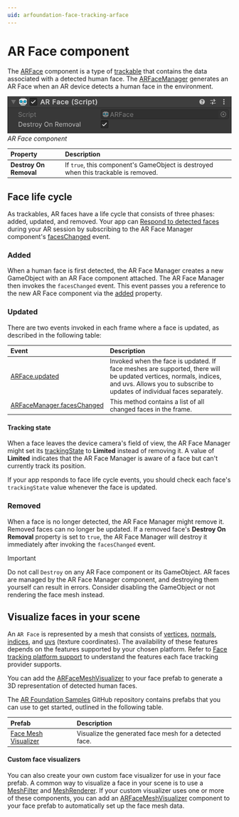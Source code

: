 ```yaml
---
uid: arfoundation-face-tracking-arface
---
```

# AR Face component

The [ARFace](xref:UnityEngine.XR.ARFoundation.ARFace) component is a type of [trackable](xref:arfoundation-managers#trackables-and-trackable-managers) that contains the data associated with a detected human face. The [ARFaceManager](xref:UnityEngine.XR.ARFoundation.ARFaceManager) generates an AR Face when an AR device detects a human face in the environment.

![AR Face component](../../images/ar-face.png)<br/>*AR Face component*

| Property | Description |
| :------- | :---------- |
| **Destroy On Removal** | If `true`, this component's GameObject is destroyed when this trackable is removed. |

## Face life cycle

As trackables, AR faces have a life cycle that consists of three phases: added, updated, and removed. Your app can [Respond to detected faces](xref:arfoundation-face-tracking-face-manager#respond-to-detected-faces) during your AR session by subscribing to the AR Face Manager component's [facesChanged](xref:UnityEngine.XR.ARFoundation.ARFaceManager.facesChanged) event.

### Added

When a human face is first detected, the AR Face Manager creates a new GameObject with an AR Face component attached. The AR Face Manager then invokes the `facesChanged` event. This event passes you a reference to the new AR Face component via the [added](xref:UnityEngine.XR.ARFoundation.ARFacesChangedEventArgs.added) property.

### Updated

There are two events invoked in each frame where a face is updated, as described in the following table:

| Event | Description |
| :---- | :---------- |
| [ARFace.updated](xref:UnityEngine.XR.ARFoundation.ARFace.updated) | Invoked when the face is updated. If face meshes are supported, there will be updated vertices, normals, indices, and uvs. Allows you to subscribe to updates of individual faces separately. |
| [ARFaceManager.facesChanged](xref:UnityEngine.XR.ARFoundation.ARFaceManager.facesChanged) | This method contains a list of all changed faces in the frame. |

#### Tracking state

When a face leaves the device camera's field of view, the AR Face Manager might set its [trackingState](xref:UnityEngine.XR.ARFoundation.ARTrackable`2.trackingState) to **Limited** instead of removing it. A value of **Limited** indicates that the AR Face Manager is aware of a face but can't currently track its position.

If your app responds to face life cycle events, you should check each face's `trackingState` value whenever the face is updated.

### Removed

When a face is no longer detected, the AR Face Manager might remove it. Removed faces can no longer be updated. If a removed face's **Destroy On Removal** property is set to `true`, the AR Face Manager will destroy it immediately after invoking the `facesChanged` event.

> [!IMPORTANT]
> Do not call `Destroy` on any AR Face component or its GameObject. AR faces are managed by the AR Face Manager component, and destroying them yourself can result in errors. Consider disabling the GameObject or not rendering the face mesh instead.

## Visualize faces in your scene

An `AR Face` is represented by a mesh that consists of [vertices](xref:UnityEngine.XR.ARSubsystems.XRFaceMesh.vertices), [normals](xref:UnityEngine.XR.ARSubsystems.XRFaceMesh.normals), [indices](xref:UnityEngine.XR.ARSubsystems.XRFaceMesh.indices), and [uvs](xref:UnityEngine.XR.ARSubsystems.XRFaceMesh.uvs) (texture coordinates). The availability of these features depends on the features supported by your chosen platform. Refer to [Face tracking platform support](xref:arfoundation-face-tracking-platform-support) to understand the features each face tracking provider supports.

You can add the [ARFaceMeshVisualizer](xref:UnityEngine.XR.ARFoundation.ARFaceMeshVisualizer) to your face prefab to generate a 3D representation of detected human faces.

The [AR Foundation Samples](https://github.com/Unity-Technologies/arfoundation-samples/tree/5.1) GitHub repository contains prefabs that you can use to get started, outlined in the following table.

| Prefab | Description |
| :----- | :---------- |
| [Face Mesh Visualizer](https://github.com/Unity-Technologies/arfoundation-samples/blob/5.1/Assets/Prefabs/FaceMeshPrefab.prefab) | Visualize the generated face mesh for a detected face. |

#### Custom face visualizers

You can also create your own custom face visualizer for use in your face prefab. A common way to visualize a face in your scene is to use a [MeshFilter](https://docs.unity3d.com/Manual/class-MeshFilter.html) and [MeshRenderer](https://docs.unity3d.com/Manual/class-MeshRenderer.html). If your custom visualizer uses one or more of these components, you can add an [ARFaceMeshVisualizer](xref:UnityEngine.XR.ARFoundation.ARFaceMeshVisualizer) component to your face prefab to automatically set up the face mesh data.
